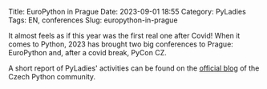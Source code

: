Title: EuroPython in Prague
Date: 2023-09-01 18:55
Category: PyLadies
Tags: EN, conferences
Slug: europython-in-prague

It almost feels as if this year was the first real one after Covid! 
When it comes to Python, 2023 has brought two big conferences to Prague: EuroPython and, after a covid break, PyCon CZ.

A short report of PyLadies' activities can be found on the [official blog](https://blog.python.cz/pyladies-byly-jsme-na-europythonu) of the Czech Python community.
